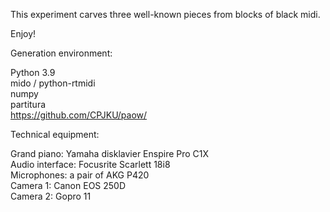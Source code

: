 This experiment carves three well-known pieces from blocks of black midi.

Enjoy!

Generation environment:

Python 3.9  
mido / python-rtmidi  
numpy  
partitura  
https://github.com/CPJKU/paow/  

Technical equipment:

Grand piano: Yamaha disklavier Enspire Pro C1X  
Audio interface: Focusrite Scarlett 18i8  
Microphones: a pair of AKG P420  
Camera 1: Canon EOS 250D  
Camera 2: Gopro 11  
